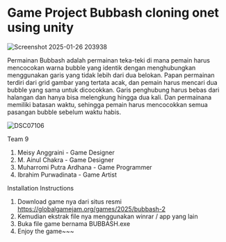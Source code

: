 # Game Project Bubbash cloning onet using unity

![Screenshot 2025-01-26 203938](https://github.com/user-attachments/assets/cefb4c9e-5112-413c-82c0-b686568a8cce)

Permainan Bubbash adalah permainan teka-teki di mana pemain harus mencocokan warna bubble yang identik dengan menghubungkan menggunakan garis yang tidak lebih dari dua belokan. Papan permainan terdiri dari grid gambar yang tertata acak, dan pemain harus mencari dua bubble yang sama untuk dicocokkan. Garis penghubung harus bebas dari halangan dan hanya bisa melengkung hingga dua kali. Dan permainana memiliki batasan waktu, sehingga pemain harus mencocokkan semua pasangan bubble sebelum waktu habis.

![DSC07106](https://github.com/user-attachments/assets/f5d7f335-0f9e-4082-b215-3f549f8d7c38)

Team 9
1. Meisy Anggraini - Game Designer
2. M. Ainul Chakra - Game Designer
3. Muharromi Putra Ardhana - Game Programmer
4. Ibrahim Purwadinata - Game Artist

Installation Instructions
1. Download game nya dari situs resmi
https://globalgamejam.org/games/2025/bubbash-2
2. Kemudian ekstrak file nya menggunakan winrar / app yang lain
3. Buka file game bernama BUBBASH.exe
4. Enjoy the game~~~
